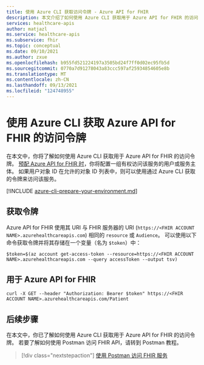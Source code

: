 ```yaml
---
title: 使用 Azure CLI 获取访问令牌 - Azure API for FHIR
description: 本文介绍了如何使用 Azure CLI 获取用于 Azure API for FHIR 的访问令牌。
services: healthcare-apis
author: matjazl
ms.service: healthcare-apis
ms.subservice: fhir
ms.topic: conceptual
ms.date: 09/10/2021
ms.author: zxue
ms.openlocfilehash: b955fd521224197a3505bd24f7ff0d02ec95fb5d
ms.sourcegitcommit: 0770a7d91278043a83ccc597af25934854605e8b
ms.translationtype: MT
ms.contentlocale: zh-CN
ms.lasthandoff: 09/13/2021
ms.locfileid: "124748955"
---
```

# <a name="get-access-token-for-azure-api-for-fhir-using-azure-cli"></a>使用 Azure CLI 获取 Azure API for FHIR 的访问令牌

在本文中，你将了解如何使用 Azure CLI 获取用于 Azure API for FHIR 的访问令牌。 [预配 Azure API for FHIR 时](fhir-paas-portal-quickstart.md)，你将配置一组有权访问该服务的用户或服务主体。 如果用户对象 ID 在允许的对象 ID 列表中，则可以使用通过 Azure CLI 获取的令牌来访问该服务。

[!INCLUDE [azure-cli-prepare-your-environment.md](../../../includes/azure-cli-prepare-your-environment.md)]

## <a name="obtain-a-token"></a>获取令牌

Azure API for FHIR 使用其 URI 与 FHIR 服务器的 URI (`https://<FHIR ACCOUNT NAME>.azurehealthcareapis.com`) 相同的 `resource` 或 `Audience`。 可以使用以下命令获取令牌并将其存储在一个变量（名为 `$token`）中：

```azurecli-interactive
$token=$(az account get-access-token --resource=https://<FHIR ACCOUNT NAME>.azurehealthcareapis.com --query accessToken --output tsv)
```

## <a name="use-with-azure-api-for-fhir"></a>用于 Azure API for FHIR

```azurecli-interactive
curl -X GET --header "Authorization: Bearer $token" https://<FHIR ACCOUNT NAME>.azurehealthcareapis.com/Patient
```

## <a name="next-steps"></a>后续步骤

在本文中，你已了解如何使用 Azure CLI 获取用于 Azure API for FHIR 的访问令牌。 若要了解如何使用 Postman 访问 FHIR API，请转到 Postman 教程。

>[!div class="nextstepaction"]
>[使用 Postman 访问 FHIR 服务](./../use-postman.md)
